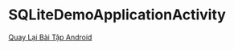 # SQLiteDemoApplicationActivity
[Quay Lại Bài Tập Android](https://github.com/nguyenvogiahuy/hello)
